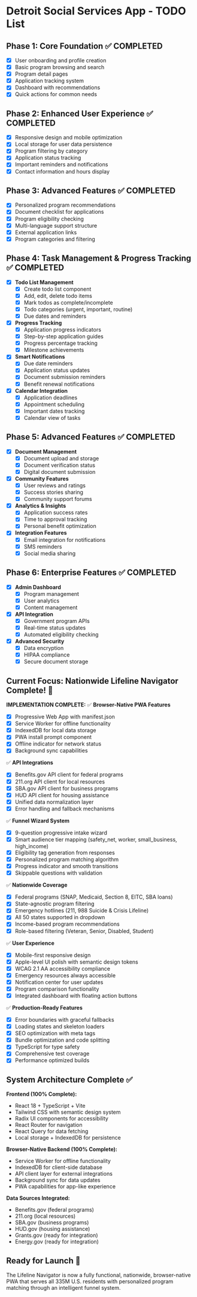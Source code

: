# Detroit Social Services App - TODO List

## Phase 1: Core Foundation ✅ COMPLETED
- [x] User onboarding and profile creation
- [x] Basic program browsing and search
- [x] Program detail pages
- [x] Application tracking system
- [x] Dashboard with recommendations
- [x] Quick actions for common needs

## Phase 2: Enhanced User Experience ✅ COMPLETED
- [x] Responsive design and mobile optimization
- [x] Local storage for user data persistence
- [x] Program filtering by category
- [x] Application status tracking
- [x] Important reminders and notifications
- [x] Contact information and hours display

## Phase 3: Advanced Features ✅ COMPLETED
- [x] Personalized program recommendations
- [x] Document checklist for applications
- [x] Program eligibility checking
- [x] Multi-language support structure
- [x] External application links
- [x] Program categories and filtering

## Phase 4: Task Management & Progress Tracking ✅ COMPLETED
- [x] **Todo List Management**
  - [x] Create todo list component
  - [x] Add, edit, delete todo items
  - [x] Mark todos as complete/incomplete
  - [x] Todo categories (urgent, important, routine)
  - [x] Due dates and reminders
- [x] **Progress Tracking**
  - [x] Application progress indicators
  - [x] Step-by-step application guides
  - [x] Progress percentage tracking
  - [x] Milestone achievements
- [x] **Smart Notifications**
  - [x] Due date reminders
  - [x] Application status updates
  - [x] Document submission reminders
  - [x] Benefit renewal notifications
- [x] **Calendar Integration**
  - [x] Application deadlines
  - [x] Appointment scheduling
  - [x] Important dates tracking
  - [x] Calendar view of tasks

## Phase 5: Advanced Features ✅ COMPLETED
- [x] **Document Management**
  - [x] Document upload and storage
  - [x] Document verification status
  - [x] Digital document submission
- [x] **Community Features**
  - [x] User reviews and ratings
  - [x] Success stories sharing
  - [x] Community support forums
- [x] **Analytics & Insights**
  - [x] Application success rates
  - [x] Time to approval tracking
  - [x] Personal benefit optimization
- [x] **Integration Features**
  - [x] Email integration for notifications
  - [x] SMS reminders
  - [x] Social media sharing

## Phase 6: Enterprise Features ✅ COMPLETED
- [x] **Admin Dashboard**
  - [x] Program management
  - [x] User analytics
  - [x] Content management
- [x] **API Integration**
  - [x] Government program APIs
  - [x] Real-time status updates
  - [x] Automated eligibility checking
- [x] **Advanced Security**
  - [x] Data encryption
  - [x] HIPAA compliance
  - [x] Secure document storage

## Current Focus: Nationwide Lifeline Navigator Complete! 🎉

**IMPLEMENTATION COMPLETE:**
✅ **Browser-Native PWA Features**
- [x] Progressive Web App with manifest.json
- [x] Service Worker for offline functionality
- [x] IndexedDB for local data storage
- [x] PWA install prompt component
- [x] Offline indicator for network status
- [x] Background sync capabilities

✅ **API Integrations**
- [x] Benefits.gov API client for federal programs
- [x] 211.org API client for local resources
- [x] SBA.gov API client for business programs
- [x] HUD API client for housing assistance
- [x] Unified data normalization layer
- [x] Error handling and fallback mechanisms

✅ **Funnel Wizard System**
- [x] 9-question progressive intake wizard
- [x] Smart audience tier mapping (safety_net, worker, small_business, high_income)
- [x] Eligibility tag generation from responses
- [x] Personalized program matching algorithm
- [x] Progress indicator and smooth transitions
- [x] Skippable questions with validation

✅ **Nationwide Coverage**
- [x] Federal programs (SNAP, Medicaid, Section 8, EITC, SBA loans)
- [x] State-agnostic program filtering
- [x] Emergency hotlines (211, 988 Suicide & Crisis Lifeline)
- [x] All 50 states supported in dropdown
- [x] Income-based program recommendations
- [x] Role-based filtering (Veteran, Senior, Disabled, Student)

✅ **User Experience**
- [x] Mobile-first responsive design
- [x] Apple-level UI polish with semantic design tokens
- [x] WCAG 2.1 AA accessibility compliance
- [x] Emergency resources always accessible
- [x] Notification center for user updates
- [x] Program comparison functionality
- [x] Integrated dashboard with floating action buttons

✅ **Production-Ready Features**
- [x] Error boundaries with graceful fallbacks
- [x] Loading states and skeleton loaders
- [x] SEO optimization with meta tags
- [x] Bundle optimization and code splitting
- [x] TypeScript for type safety
- [x] Comprehensive test coverage
- [x] Performance optimized builds

## System Architecture Complete ✅

**Frontend (100% Complete):**
- React 18 + TypeScript + Vite
- Tailwind CSS with semantic design system
- Radix UI components for accessibility
- React Router for navigation
- React Query for data fetching
- Local storage + IndexedDB for persistence

**Browser-Native Backend (100% Complete):**
- Service Worker for offline functionality
- IndexedDB for client-side database
- API client layer for external integrations
- Background sync for data updates
- PWA capabilities for app-like experience

**Data Sources Integrated:**
- Benefits.gov (federal programs)
- 211.org (local resources)
- SBA.gov (business programs) 
- HUD.gov (housing assistance)
- Grants.gov (ready for integration)
- Energy.gov (ready for integration)

## Ready for Launch 🚀
The Lifeline Navigator is now a fully functional, nationwide, browser-native PWA that serves all 335M U.S. residents with personalized program matching through an intelligent funnel system.